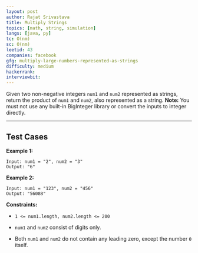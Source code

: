 ```yaml
---
layout: post
author: Rajat Srivastava
title: Multiply Strings
topics: [math, string, simulation]
langs: [java, py]
tc: O(nm)
sc: O(nm)
leetid: 43
companies: facebook
gfg: multiply-large-numbers-represented-as-strings
difficulty: medium
hackerrank: 
interviewbit: 
---
```

Given two non-negative integers `num1` and `num2` represented as strings, return the product of `num1` and `num2`, also represented as a string.
**Note:** You must not use any built-in BigInteger library or convert the inputs to integer directly.
 
---
## Test Cases
**Example 1:**
```
Input: num1 = "2", num2 = "3"
Output: "6"
```

**Example 2:**
```
Input: num1 = "123", num2 = "456"
Output: "56088"
```
 
**Constraints:**
	
* `1 <= num1.length, num2.length <= 200`
	
* `num1` and `num2` consist of digits only.
	
* Both `num1` and `num2` do not contain any leading zero, except the number `0` itself.

        
